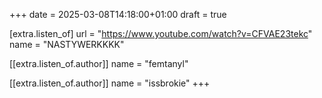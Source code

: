 +++
date = 2025-03-08T14:18:00+01:00
draft = true

[extra.listen_of]
url = "https://www.youtube.com/watch?v=CFVAE23tekc"
name = "NASTYWERKKKK"

[[extra.listen_of.author]]
name = "femtanyl"

[[extra.listen_of.author]]
name = "issbrokie"
+++
